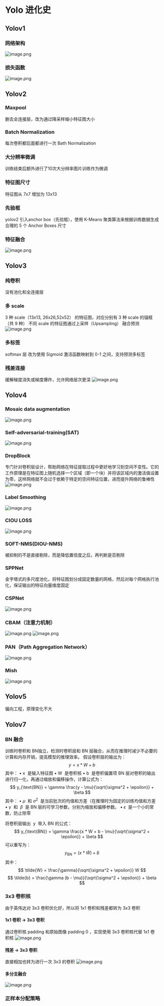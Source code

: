 # Yolo 进化史
## Yolov1
### 网络架构
![image.png](https://gitee.com/may1234/md-imgs/raw/master/202410281929940.png)

### 损失函数
![image.png](https://gitee.com/may1234/md-imgs/raw/master/202410281930497.png)

## Yolov2
### Maxpool
删去全连接层，改为通过降采样缩小特征图大小
### Batch Normalization
每次卷积都后面都进行一次 Bath Normalization
### 大分辨率微调
训练结束后额外进行了10次大分辨率图片训练作为微调
### 特征图尺寸
特征图从 7x7 增加为 13x13
### 先验框
yolov2 引入anchor box（先验框），使用 K-Means 聚类算法来根据训练数据生成合理的 5 个 Anchor Boxes 尺寸
### 特征融合
![image.png](https://gitee.com/may1234/md-imgs/raw/master/202410281946680.png)
## Yolov3

### 纯卷积
没有池化和全连接层
### 多 scale 
3 种 scale（13x13, 26x26,52x52） 的特征图，对应分别有 3 种 scale 的锚框（共 9 种）
不同 scale 的特征图通过上采样（Upsampling） 融合预测
![image.png](https://gitee.com/may1234/md-imgs/raw/master/202410281954083.png)

### 多标签
softmax 层 改为使用 Sigmoid 激活函数映射到 0-1 之间，支持预测多标签

### 残差连接
缓解梯度消失或梯度爆炸，允许网络层次更深
![image.png](https://gitee.com/may1234/md-imgs/raw/master/202410281956575.png)

## Yolov4

### Mosaic data augmentation
![image.png](https://gitee.com/may1234/md-imgs/raw/master/202410281127966.png)

### Self-adversarial-training(SAT)
![image.png](https://gitee.com/may1234/md-imgs/raw/master/202410281127491.png)

### DropBlock
专门针对卷积层设计，帮助网络在特征提取过程中更好地学习到空间不变性。它的工作原理是在特征图上随机选择一个区域（即一个块）并将该区域内的激活值设置为零，这样网络就不会过于依赖于特定的空间特征位置，进而提升网络的鲁棒性
![image.png](https://gitee.com/may1234/md-imgs/raw/master/202410281128657.png)

### Label Smoothing
![image.png](https://gitee.com/may1234/md-imgs/raw/master/202410281128367.png)

### CIOU LOSS
![image.png](https://gitee.com/may1234/md-imgs/raw/master/202410281126064.png)
### SOFT-NMS(DIOU-NMS)
被抑制的不是直接剔除，而是降低置信度之后，再判断是否剔除

### SPPNet
金字塔式的多尺度池化，将特征图划分成固定数量的网格，然后对每个网格执行池化，保证输出的特征向量维度固定
### CSPNet
![image.png](https://gitee.com/may1234/md-imgs/raw/master/202410281622530.png)
### CBAM（注意力机制）
![image.png](https://gitee.com/may1234/md-imgs/raw/master/202410281644841.png)
![image.png](https://gitee.com/may1234/md-imgs/raw/master/202410281644601.png)

### PAN（Path Aggregation Network）
![image.png](https://gitee.com/may1234/md-imgs/raw/master/202410281713027.png)

### Mish
![image.png](https://gitee.com/may1234/md-imgs/raw/master/202410281714402.png)

## Yolov5
偏向工程，原理变化不大

## Yolov7
### BN 融合
训练时卷积和 BN独立，检测时卷积层和 BN 层融合，从而在推理时减少不必要的计算和内存开销，提高模型的推理效率。
假设卷积层的输出为：
$$
y = x * W + b
$$
其中：
• x  是输入特征图
• W  是卷积核
• b  是卷积偏置项
BN 层对卷积的输出进行归一化，再通过缩放和偏移操作，计算公式为：
$$
y_{\text{BN}} = \gamma \frac{y - \mu}{\sqrt{\sigma^2 + \epsilon}} + \beta
$$
其中：
• $\mu$  和 $\sigma^2$  是当前批次的均值和方差（在推理时为固定的训练均值和方差
• $\gamma$  和  $\beta$  是 BN 层的可学习参数，分别为缩放和偏移参数。
• $\epsilon$  是一个小的常数，防止除零

将卷积层输出  y  带入 BN 的公式：  
$$
y_{\text{BN}} = \gamma \frac{x * W + b - \mu}{\sqrt{\sigma^2 + \epsilon}} + \beta
$$
可以重写为：
$$
y_{\text{BN}} = (x * \tilde{W}) + \tilde{b}
$$
其中：
$$
\tilde{W} = \frac{\gamma}{\sqrt{\sigma^2 + \epsilon}} W
$$
$$
\tilde{b} = \frac{\gamma (b - \mu)}{\sqrt{\sigma^2 + \epsilon}} + \beta
$$

###  3x3 卷积核
由于英伟达对 3x3 卷积优化好，所以将 1x1 卷积和残差都转为 3x3 卷积
#### 1x1 卷积 -> 3x3 卷积

通过卷积核 padding 和原始图像 padding 0 ，实现使用 3x3 卷积核代替 1x1 卷积核
![image.png](https://gitee.com/may1234/md-imgs/raw/master/202411022042753.png)

#### 残差 -> 3x3 卷积
直接相加也转为进行一次 3x3 的卷积
![image.png](https://gitee.com/may1234/md-imgs/raw/master/202411022046040.png)

#### 多分支融合

![image.png](https://gitee.com/may1234/md-imgs/raw/master/202411022053954.png)

### 正样本分配策略
